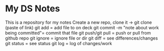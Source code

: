 # My DS Notes
This is a repository for my notes
Create a new repo, clone it -> git clone (paste of link)
git add = add file to on deck
git commit -m "note about work being committed"= commit that file
git push/git pull = push or pull from github repo
git ignore = ignore file or dir
git diff = see differences/changes
git status = see status
git log = log of changes/work
